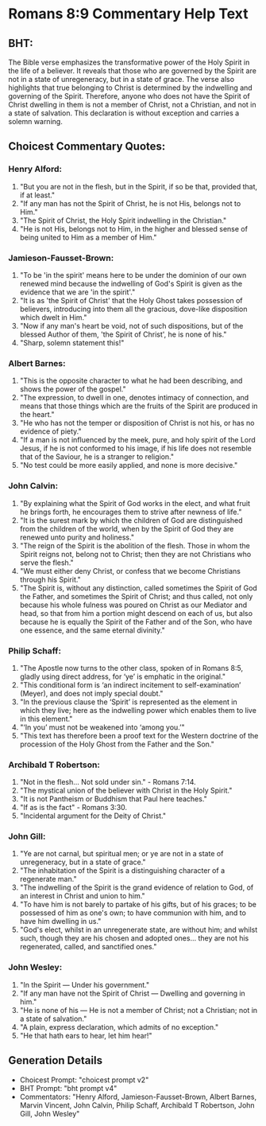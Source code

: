 # Romans 8:9 Commentary Help Text

## BHT:
The Bible verse emphasizes the transformative power of the Holy Spirit in the life of a believer. It reveals that those who are governed by the Spirit are not in a state of unregeneracy, but in a state of grace. The verse also highlights that true belonging to Christ is determined by the indwelling and governing of the Spirit. Therefore, anyone who does not have the Spirit of Christ dwelling in them is not a member of Christ, not a Christian, and not in a state of salvation. This declaration is without exception and carries a solemn warning.

## Choicest Commentary Quotes:
### Henry Alford:
1. "But you are not in the flesh, but in the Spirit, if so be that, provided that, if at least."
2. "If any man has not the Spirit of Christ, he is not His, belongs not to Him."
3. "The Spirit of Christ, the Holy Spirit indwelling in the Christian."
4. "He is not His, belongs not to Him, in the higher and blessed sense of being united to Him as a member of Him."

### Jamieson-Fausset-Brown:
1. "To be 'in the spirit' means here to be under the dominion of our own renewed mind because the indwelling of God's Spirit is given as the evidence that we are 'in the spirit'."
2. "It is as 'the Spirit of Christ' that the Holy Ghost takes possession of believers, introducing into them all the gracious, dove-like disposition which dwelt in Him."
3. "Now if any man's heart be void, not of such dispositions, but of the blessed Author of them, 'the Spirit of Christ', he is none of his."
4. "Sharp, solemn statement this!"

### Albert Barnes:
1. "This is the opposite character to what he had been describing, and shows the power of the gospel."
2. "The expression, to dwell in one, denotes intimacy of connection, and means that those things which are the fruits of the Spirit are produced in the heart."
3. "He who has not the temper or disposition of Christ is not his, or has no evidence of piety."
4. "If a man is not influenced by the meek, pure, and holy spirit of the Lord Jesus, if he is not conformed to his image, if his life does not resemble that of the Saviour, he is a stranger to religion."
5. "No test could be more easily applied, and none is more decisive."

### John Calvin:
1. "By explaining what the Spirit of God works in the elect, and what fruit he brings forth, he encourages them to strive after newness of life."
2. "It is the surest mark by which the children of God are distinguished from the children of the world, when by the Spirit of God they are renewed unto purity and holiness."
3. "The reign of the Spirit is the abolition of the flesh. Those in whom the Spirit reigns not, belong not to Christ; then they are not Christians who serve the flesh."
4. "We must either deny Christ, or confess that we become Christians through his Spirit."
5. "The Spirit is, without any distinction, called sometimes the Spirit of God the Father, and sometimes the Spirit of Christ; and thus called, not only because his whole fulness was poured on Christ as our Mediator and head, so that from him a portion might descend on each of us, but also because he is equally the Spirit of the Father and of the Son, who have one essence, and the same eternal divinity."

### Philip Schaff:
1. "The Apostle now turns to the other class, spoken of in Romans 8:5, gladly using direct address, for ‘ye’ is emphatic in the original."
2. "This conditional form is ‘an indirect incitement to self-examination’ (Meyer), and does not imply special doubt."
3. "In the previous clause the ‘Spirit’ is represented as the element in which they live; here as the indwelling power which enables them to live in this element."
4. "‘In you’ must not be weakened into ‘among you.’"
5. "This text has therefore been a proof text for the Western doctrine of the procession of the Holy Ghost from the Father and the Son."

### Archibald T Robertson:
1. "Not in the flesh... Not sold under sin." - Romans 7:14. 
2. "The mystical union of the believer with Christ in the Holy Spirit." 
3. "It is not Pantheism or Buddhism that Paul here teaches." 
4. "If as is the fact" - Romans 3:30. 
5. "Incidental argument for the Deity of Christ."

### John Gill:
1. "Ye are not carnal, but spiritual men; or ye are not in a state of unregeneracy, but in a state of grace."
2. "The inhabitation of the Spirit is a distinguishing character of a regenerate man."
3. "The indwelling of the Spirit is the grand evidence of relation to God, of an interest in Christ and union to him."
4. "To have him is not barely to partake of his gifts, but of his graces; to be possessed of him as one's own; to have communion with him, and to have him dwelling in us."
5. "God's elect, whilst in an unregenerate state, are without him; and whilst such, though they are his chosen and adopted ones... they are not his regenerated, called, and sanctified ones."

### John Wesley:
1. "In the Spirit — Under his government."
2. "If any man have not the Spirit of Christ — Dwelling and governing in him."
3. "He is none of his — He is not a member of Christ; not a Christian; not in a state of salvation."
4. "A plain, express declaration, which admits of no exception."
5. "He that hath ears to hear, let him hear!"


## Generation Details
- Choicest Prompt: "choicest prompt v2"
- BHT Prompt: "bht prompt v4"
- Commentators: "Henry Alford, Jamieson-Fausset-Brown, Albert Barnes, Marvin Vincent, John Calvin, Philip Schaff, Archibald T Robertson, John Gill, John Wesley"
